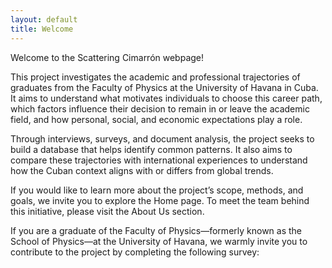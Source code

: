```yaml
---
layout: default
title: Welcome
---
```

Welcome to the Scattering Cimarrón webpage! 

This project investigates the academic and professional trajectories of graduates from the Faculty of Physics at the University of Havana in Cuba. It aims to understand what motivates individuals to choose this career path, which factors influence their decision to remain in or leave the academic field, and how personal, social, and economic expectations play a role. 

Through interviews, surveys, and document analysis, the project seeks to build a database that helps identify common patterns. It also aims to compare these trajectories with international experiences to understand how the Cuban context aligns with or differs from global trends. 

If you would like to learn more about the project’s scope, methods, and goals, we invite you to explore the Home page. To meet the team behind this initiative, please visit the About Us section.

If you are a graduate of the Faculty of Physics—formerly known as the School of Physics—at the University of Havana, we warmly invite you to contribute to the project by completing the following survey:
